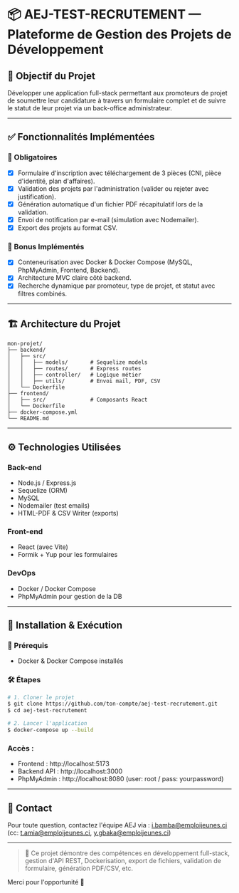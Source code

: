 # 📦 AEJ-TEST-RECRUTEMENT — Plateforme de Gestion des Projets de Développement

## 🎯 Objectif du Projet
Développer une application full-stack permettant aux promoteurs de projet de soumettre leur candidature à travers un formulaire complet et de suivre le statut de leur projet via un back-office administrateur.

---

## ✅ Fonctionnalités Implémentées

### 🔹 Obligatoires
- [x] Formulaire d'inscription avec téléchargement de 3 pièces (CNI, pièce d'identité, plan d'affaires).
- [x] Validation des projets par l'administration (valider ou rejeter avec justification).
- [x] Génération automatique d'un fichier PDF récapitulatif lors de la validation.
- [x] Envoi de notification par e-mail (simulation avec Nodemailer).
- [x] Export des projets au format CSV.

### 🔸 Bonus Implémentés
- [x] Conteneurisation avec Docker & Docker Compose (MySQL, PhpMyAdmin, Frontend, Backend).
- [x] Architecture MVC claire côté backend.
- [x] Recherche dynamique par promoteur, type de projet, et statut avec filtres combinés.

---

## 🏗️ Architecture du Projet

```
mon-projet/
├── backend/
│   ├── src/
│   │   ├── models/       # Sequelize models
│   │   ├── routes/       # Express routes
│   │   ├── controller/   # Logique métier
│   │   ├── utils/        # Envoi mail, PDF, CSV
│   └── Dockerfile
├── frontend/
│   ├── src/              # Composants React
│   └── Dockerfile
├── docker-compose.yml
└── README.md
```

---

## ⚙️ Technologies Utilisées

### Back-end
- Node.js / Express.js
- Sequelize (ORM)
- MySQL
- Nodemailer (test emails)
- HTML-PDF & CSV Writer (exports)

### Front-end
- React (avec Vite)
- Formik + Yup pour les formulaires

### DevOps
- Docker / Docker Compose
- PhpMyAdmin pour gestion de la DB

---

## 🚀 Installation & Exécution

### 🔧 Prérequis
- Docker & Docker Compose installés

### 🛠️ Étapes
```bash
# 1. Cloner le projet
$ git clone https://github.com/ton-compte/aej-test-recrutement.git
$ cd aej-test-recrutement

# 2. Lancer l'application
$ docker-compose up --build
```

### Accès :
- Frontend : http://localhost:5173
- Backend API : http://localhost:3000
- PhpMyAdmin : http://localhost:8080 (user: root / pass: yourpassword)

---

## 📩 Contact
Pour toute question, contactez l'équipe AEJ via : i.bamba@emploijeunes.ci (cc: t.amia@emploijeunes.ci, y.gbaka@emploijeunes.ci)

---

> 🧠 Ce projet démontre des compétences en développement full-stack, gestion d'API REST, Dockerisation, export de fichiers, validation de formulaire, génération PDF/CSV, etc.

Merci pour l'opportunité 🙏

